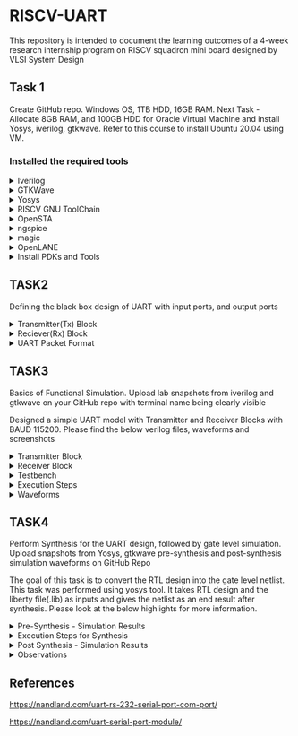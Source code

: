 # RISCV-UART
This repository is intended to document the learning outcomes of a 4-week research internship program on RISCV squadron mini board designed by VLSI System Design
## Task 1
Create GitHub repo. Windows OS, 1TB HDD, 16GB RAM. Next Task - Allocate 8GB RAM, and 100GB HDD for Oracle Virtual Machine and install Yosys, iverilog, gtkwave. Refer to this course to install Ubuntu 20.04 using VM.

### Installed the required tools

</details>	
	<details>
    <summary> Iverilog </summary>

```bash
sudo apt-get install iverilog
 ```
![image](https://github.com/lmadem/RISCV-UART/assets/93139766/fe99c4d5-38ff-4006-aea9-3bb1c84bce75)

</details>	
	<details>
    <summary> GTKWave </summary>

 ```bash
sudo apt-get install gtkwave
 ```

![image](https://github.com/lmadem/RISCV-UART/assets/93139766/a51590c9-7c9e-4125-9ef7-142d848e8164)

</details>	
	<details>
    <summary> Yosys </summary>

   
```bash
git clone https://github.com/YosysHQ/yosys.git
cd yosys 
sudo apt install make 
sudo apt-get install build-essential clang bison flex \
    libreadline-dev gawk tcl-dev libffi-dev git \
    graphviz xdot pkg-config python3 libboost-system-dev \
    libboost-python-dev libboost-filesystem-dev zlib1g-dev
make config-gcc
make 
sudo make install
```

![image](https://github.com/lmadem/RISCV-UART/assets/93139766/8ef34f9b-042a-4422-94b7-67d36db38b0b)
![image](https://github.com/lmadem/RISCV-UART/assets/93139766/b7bee628-7ece-4636-b866-06f06dd856d8)
![image](https://github.com/lmadem/RISCV-UART/assets/93139766/48f1b6b8-8aa8-4980-84fd-1e0983b94904)
![image](https://github.com/lmadem/RISCV-UART/assets/93139766/8d6ca6b3-c93d-4a4b-9f07-aa600040e998)

</details>	
	<details>
    <summary> RISCV GNU ToolChain </summary>

```bash
git clone https://github.com/riscv/riscv-gnu-toolchain
sudo apt-get install autoconf automake autotools-dev curl python3 python3-pip libmpc-dev libmpfr-dev libgmp-dev gawk build-essential bison flex texinfo gperf libtool \  
patchutils bc zlib1g-dev libexpat-dev ninja-build git cmake libglib2.0-dev
./configure --prefix=/opt/riscv
make
```

![image](https://github.com/lmadem/RISCV-UART/assets/93139766/52c64f8b-a5c1-4ba4-a3d8-67bfd3dbf75f)

![image](https://github.com/lmadem/RISCV-UART/assets/93139766/5c9dda41-58ab-4022-9086-9f89cb6f17c4)

![image](https://github.com/lmadem/RISCV-UART/assets/93139766/edd9d23a-5485-4cf3-8f20-f852abb99ba8)

![image](https://github.com/lmadem/RISCV-UART/assets/93139766/b1dffde7-1583-48a5-821e-d5c7c3ff88c0)


</details>	
	<details>
    <summary> OpenSTA </summary>

```bash
git clone https://github.com/The-OpenROAD-Project/OpenSTA.git
cd OpenSTA
mkdir build
cd build
cmake ..
make
```

![image](https://github.com/lmadem/RISCV-UART/assets/93139766/ef796255-fdda-4f02-9c82-4989537f4a49)

![image](https://github.com/lmadem/RISCV-UART/assets/93139766/bdb0f467-4b9f-4a66-a946-e267be8cc1d3)

![image](https://github.com/lmadem/RISCV-UART/assets/93139766/6bd8153c-191c-4bc1-a2d2-bd9407f85fce)

![image](https://github.com/lmadem/RISCV-UART/assets/93139766/e1683f08-fa85-4d26-917d-359ac24de46a)


</details>	
	<details>
    <summary> ngspice </summary>
		
```bash
After downloading the tarball from https://sourceforge.net/projects/ngspice/files/ to a local directory, unpack it using:
$ tar -zxvf ngspice-37.tar.gz
$ cd ngspice-37
$ mkdir release
$ cd release
$ ../configure  --with-x --with-readline=yes --disable-debug
$ make
$ sudo make install
```

![ngspice 1](https://github.com/lmadem/RISCV-UART/assets/93139766/cc71bc79-400e-4b69-a3e9-cb0f295284c2)

![ngspice 2](https://github.com/lmadem/RISCV-UART/assets/93139766/9320a9df-a258-4fd8-a7bd-3793e0a97684)

![ngspice 3](https://github.com/lmadem/RISCV-UART/assets/93139766/9df463b2-f453-4b49-9e20-9a120cf9bc2d)

</details>	
	<details>
    <summary> magic </summary>

```bash
$   sudo apt-get install m4
$   sudo apt-get install tcsh
$   sudo apt-get install csh
$   sudo apt-get install libx11-dev
$   sudo apt-get install tcl-dev tk-dev
$   sudo apt-get install libcairo2-dev
$   sudo apt-get install mesa-common-dev libglu1-mesa-dev
$   sudo apt-get install libncurses-dev
git clone https://github.com/RTimothyEdwards/magic
cd magic
./configure
make
make install
```

![image](https://github.com/lmadem/RISCV-UART/assets/93139766/09a50dc5-c8bf-4921-983d-803a10068fa5)

![image](https://github.com/lmadem/RISCV-UART/assets/93139766/420a69ee-6445-4d5b-8bb2-c43b61410014)

</details>	
	<details>
    <summary> OpenLANE </summary>

```bash
sudo apt-get update
sudo apt-get upgrade
sudo apt install -y build-essential python3 python3-venv python3-pip make git

sudo apt install apt-transport-https ca-certificates curl software-properties-common
curl -fsSL https://download.docker.com/linux/ubuntu/gpg | sudo gpg --dearmor -o /usr/share/keyrings/docker-archive-keyring.gpg

echo "deb [arch=amd64 signed-by=/usr/share/keyrings/docker-archive-keyring.gpg] https://download.docker.com/linux/ubuntu $(lsb_release -cs) stable" \
 | sudo tee /etc/apt/sources.list.d/docker.list > /dev/null

sudo apt update

sudo apt install docker-ce docker-ce-cli containerd.io

sudo docker run hello-world

sudo groupadd docker
sudo usermod -aG docker $USER
sudo reboot 

# After reboot
docker run hello-world
```
![image](https://github.com/lmadem/RISCV-UART/assets/93139766/5a58ddd5-dc79-47ea-aced-89fce6e1945e)

</details>	
	<details>
    <summary> Install PDKs and Tools </summary>

```bash
cd $HOME
git clone https://github.com/The-OpenROAD-Project/OpenLane
cd OpenLane
make
make test
```

![image](https://github.com/lmadem/RISCV-UART/assets/93139766/7c522810-b617-4193-b53c-da07849f297c)

![image](https://github.com/lmadem/RISCV-UART/assets/93139766/7f50d4a2-e131-41d9-8f8d-03a59f3783fd)

![image](https://github.com/lmadem/RISCV-UART/assets/93139766/a255c6c1-eb11-4d43-9896-5c83c32d1667)

![image](https://github.com/lmadem/RISCV-UART/assets/93139766/cb80f786-c645-4987-a654-8d49781c3e09)




</details>

## TASK2

Defining the black box design of UART with input ports, and output ports

</details>	
	<details>
    <summary> Transmitter(Tx) Block </summary>
<li> The transimtter and reciever blocks must agree on a baud rate. Based on system clock frequency and baud rate, the clks_per_bit is calculated </li>
<li>Inputs : i_clock, i_TX_Start, i_TX_Byte </li>
<li>i_clock : This is a system clock </li>
<li>i_TX_Start : This is a control signal to start the Transimtter block </li>
<li>i_TX_Byte : This is 8-bit input data stream </li>
<li>Outputs : o_TX_Active, o_TX_Serial, o_TX_Done</li>
<li>o_TX_Active : This is a output assert signal, get high when there is start bit and turns low after the stop bit</li>
<li>o_TX_Serial : Serial 1-bit data output and it samples the i_TX_Byte</li>
<li>o_TX_Done : When the transmit is complete, this signal be driven high for one clock cycle</li>

![image](https://github.com/lmadem/RISCV-UART/assets/93139766/d1b109c9-82f0-458f-9023-aeed969164ab)

</details>	
	<details>
    <summary> Reciever(Rx) Block </summary>

<li>Inputs : i_clock, i_RX_Serial</li>
<li>i_clock : This is a system clock</li>
<li>i_RX_Serial : Serial bit data input</li>
<li>Outputs : o_RX_Byte, o_RX_Done</li>
<li>o_RX_Byte : This is 8-bit data output</li>
<li>o_RX_Done : When the receive is complete, this signal be driven high for one clock cycle</li>

![image](https://github.com/lmadem/RISCV-UART/assets/93139766/2dd7308c-22bc-4376-9e48-d56d91417111)

</details>	
	<details>
    <summary> UART Packet Format </summary>

![image](https://github.com/lmadem/RISCV-UART/assets/93139766/f1e98697-e1c3-4a66-8e87-5a8cb4e7ebca)


</details>

## TASK3

Basics of Functional Simulation. Upload lab snapshots from iverilog and gtkwave on your GitHub repo with terminal name being clearly visible

Designed a simple UART model with Transmitter and Receiver Blocks with BAUD 115200. Please find the below verilog files, waveforms and screenshots

</details>	
	<details>
    <summary> Transmitter Block </summary>

```bash
//This file containts the UART Transmitter Block. It is able to transfer one start bit, eight bit of serial data, one stop bit and no parity bit. When the transmit is complete, o_tx_done will be driven high for one clock cycle


//set parameter CLKS_PER_BIT as follows
//CLK_PER_BIT = (Frequency of i_clock) / (Frequency of UART)
//Example : 10 MHz clock, 115200 baud rate
// (10000000 / 115200) = 87


module UART_Transmitter #(parameter CLKS_PER_BIT = 87)
  (input i_clock, //System Clock
   input i_TX_Start, //Start Signal
   input [7:0] i_TX_Byte, //Data bits
   output o_TX_Active, //Output assert signal to indicate the data transfer
   output reg o_TX_Serial, //Output serial data
   output o_TX_Done //Output assert signal to indicate the completion of data transfer
  );
  
  parameter S_IDLE = 3'b000;
  parameter S_TX_START_BIT = 3'b001;
  parameter S_TX_DATA_BITS = 3'b010;
  parameter S_TX_STOP_BIT = 3'b011;
  parameter S_CLEANUP = 3'b100;
  
  //Initialising values to the below internal registers as there is no reset in the design
  
  reg [2:0] r_SM_main = 0; //register to store values for the state machine logic
  reg [7:0] r_clock_count = 0; //Counter to calcualte the CLKS_PER_BIT
  reg [2:0] r_bit_index = 0; //Counter for the bit indexes
  reg [7:0] r_TX_data = 0; //Internal register to handlr the input data : i_TX_Byte
  reg r_TX_Done; //Internal signal for output - indicate the completion of data transfer
  reg r_TX_Active; //Internal signal for output - indicate the start and end of data transfer
  
  always @(posedge i_clock)
    begin
      case(r_SM_main)
        
        // IDLE STATE
        S_IDLE :
          begin 
            r_TX_Done <= 0;
            o_TX_Serial <= 0;
            r_clock_count <= 0;
            r_bit_index <= 0;
            
            if(i_TX_Start == 1'b1)
              begin
                r_TX_Active <= 1;
                r_TX_data <= i_TX_Byte;
                r_SM_main <= S_TX_START_BIT;
              end
            else
              r_SM_main <= S_IDLE;
          end
        
        
        //Send out start bit : 0
        // START BIT
        S_TX_START_BIT : 
          begin 
            o_TX_Serial <= 0;
            //wait till CLKS_PER_BIT - 1 for the start bit to finish
            if(r_clock_count < CLKS_PER_BIT - 1)
              begin
                r_clock_count = r_clock_count + 1; //Incrementing Counter
                r_SM_main <= S_TX_START_BIT;
              end
            else
              begin
                r_clock_count <= 0; // assigning counter to zero
                r_SM_main <= S_TX_DATA_BITS;
              end    
          end
        
        //Wait CLKS_PER_BIT - 1 clock cycles for data bits to finish
        // DATA BITS
        S_TX_DATA_BITS :
          begin 
            o_TX_Serial = r_TX_data[r_bit_index];
            if(r_clock_count < CLKS_PER_BIT - 1)
              begin
                r_clock_count <= r_clock_count + 1;
                r_SM_main <= S_TX_DATA_BITS;
              end
            else
              begin
                r_clock_count <= 0;
                //check if we have sent out all bits
                if(r_bit_index < 7)
                  begin
                    r_bit_index <= r_bit_index + 1;
                    r_SM_main <= S_TX_DATA_BITS;
                  end
                else
                  begin
                    r_bit_index <= 0;
                    r_SM_main <= S_TX_STOP_BIT;
                  end
              end
          end
        
        //Send out stop bit : 1
        // STOP BIT 
        S_TX_STOP_BIT :
          begin 
            o_TX_Serial <= 1;
            //wait CLKS_PER_BIT - 1 clock cyles for stop bit to finish
            if(r_clock_count < CLKS_PER_BIT - 1)
              begin
                r_clock_count <= r_clock_count + 1;
                r_SM_main <= S_TX_STOP_BIT;
              end
            else
              begin
                r_TX_Done <= 1;
                r_clock_count <= 0;
                r_SM_main <= S_CLEANUP;
                r_TX_Active <= 0;
              end
          end
        
        //stay here for one clock
        // CLEANUP STATEo_
        S_CLEANUP :
          begin 
            r_TX_Done <= 1;
            r_SM_main <= S_IDLE;
          end
        
        default : r_SM_main <= S_IDLE;
           
      endcase
    end
  
  assign o_TX_Active = r_TX_Active;
  assign o_TX_Done = r_TX_Done;
  
  
endmodule
```

</details>	
	<details>
    <summary> Receiver Block </summary>

```bash
//This file containts the UART Receiver Block. It is able to receive one start bit, eight bit of serial data, one stop bit and no parity bit. When the receive is complete, o_RX_Done will be driven high for one clock cycle


//set parameter CLKS_PER_BIT as follows
//CLK_PER_BIT = (Frequency of i_clock) / (Frequency of UART)
//Example : 10 MHz clock, 115200 baud rate
// (10000000 / 115200) = 87

module UART_Receiver #(parameter CLKS_PER_BIT = 87) (
  input i_clock, //System clock
  input i_RX_Serial, //Serial bit data input
  output [7:0] o_RX_Byte, // Output data 
  output o_RX_Done // Output signal : asserts high when the recieve is complete
);
  
  parameter S_IDLE = 3'b000;
  parameter S_RX_START_BIT = 3'b001;
  parameter S_RX_DATA_BITS = 3'b010;
  parameter S_RX_STOP_BIT = 3'b011;
  parameter S_CLEANUP = 3'b100;
  
  //Initialising values to all the internal registers as there is no reset
  reg r_RX_Data1 = 1; //for flipflop synchronizer
  reg r_RX_Data = 1; //for flipflop synchronizer
  
  reg [2:0] r_SM_main = 0; //register to store values for the state machine logic
  reg [7:0] r_clock_count = 0; //Counter to validate the CLKS_PER_BIT
  reg [2:0] r_bit_index = 0; //Counter for the bit indexes - 8 bits in total
  reg [7:0] r_RX_Byte = 0; //Internal register to handle the output data : o_RX_Byte
  reg r_RX_Done; //Internal signal for output - indicates the completion of data transfer
  
  
  //Purpose : Double-register for the incoming data : similar to 2 flipflop sync
  always @(posedge i_clock)
    begin
      r_RX_Data1 <= i_RX_Serial;
      r_RX_Data <= r_RX_Data1;
    end
  
  
  //State Machine Logic
  
  always @(posedge i_clock)
    begin
      case(r_SM_main)
        
        //IDLE STATE
        S_IDLE :
          begin
            r_RX_Done <= 0;
            r_clock_count <= 0;
            r_bit_index <= 0;
            
            if(r_RX_Data == 0) //Start bit detected
              r_SM_main <= S_RX_START_BIT;
            else
              r_SM_main <= S_IDLE;
          end
        
        
        //check middle of the bit to make sure if it is still low
        //START BIT
        S_RX_START_BIT :
          begin
            if(r_clock_count == (CLKS_PER_BIT - 1) / 2)
              begin
                if(r_RX_Data == 0)
                  begin
                    r_clock_count <= 0; //reset counter, found the middle
                    r_SM_main <= S_RX_DATA_BITS;
                  end
                else
                  r_SM_main <= S_RX_START_BIT;
              end
            else
              begin
                r_clock_count <= r_clock_count + 1; 
                r_SM_main <= S_RX_START_BIT;
              end
          end
        
        
        //wait CLKS_PER_BIT - 1 clock cycles to sample serial data
        //DATA BITS
        S_RX_DATA_BITS :
          begin
            if(r_clock_count < CLKS_PER_BIT - 1)
              begin
                r_clock_count <= r_clock_count + 1;
                r_SM_main <= S_RX_DATA_BITS;
              end
            else
              begin
                r_clock_count <= 0;
                r_RX_Byte[r_bit_index] <= r_RX_Data;
                
                //check if we have received all bits
                if(r_bit_index < 7)
                  begin
                    r_bit_index <= r_bit_index + 1;
                    r_SM_main <= S_RX_DATA_BITS;
                  end
                else
                  begin
                    r_bit_index <= 0;
                    r_SM_main <= S_RX_STOP_BIT;
                  end
              end
          end
        
        
        //receive stop bit = 1
        //STOP BIT
        S_RX_STOP_BIT :
          begin
            //wait CLKS_PER_BIT - 1 clock cycles for stop bit to finish
            if(r_clock_count < CLKS_PER_BIT - 1)
              begin
                r_clock_count <= r_clock_count + 1;
                r_SM_main <= S_RX_STOP_BIT;
              end
            else
              begin
                r_RX_Done <= 1;
                r_clock_count <= 0;
                r_SM_main <= S_CLEANUP;
              end
          end
        
        //Stay here for one clock
        S_CLEANUP :
          begin
            r_SM_main <= S_IDLE;
            r_RX_Done <= 0;
          end
        
        default :
          r_SM_main <= S_IDLE;
        
      endcase
    end
  
  assign o_RX_Done = r_RX_Done;
  assign o_RX_Byte = r_RX_Byte;

endmodule

```

</details>	
	<details>
    <summary> Testbench </summary>

```bash

`include "Transmitter.v"
`include "Receiver.v"
`timescale 1ns/10ps;
module UART_tb;
  //Testbench uses a 10MHz clock
  //Interface to 115200 baud UART
  // 10000000 / 115200 = 87 clocks per bit
  
  parameter CLOCK_PERIOD_NS = 100;
  parameter CLKS_PER_BIT = 87;
  parameter BIT_PERIOD = 8700;
  
  reg i_clock;
  reg i_TX_Start;
  reg [7:0] i_TX_Byte;
  reg i_RX_Serial;
  
  wire o_TX_Done;
  wire o_TX_Serial;
  wire o_TX_Active;
  wire [7:0] o_RX_Byte;
  wire o_RX_Done;
  
  task preset;
    begin
      i_clock <= 0;
      i_TX_Start <= 0;
      i_TX_Byte <= 0;
      i_RX_Serial <= 1;
    end
  endtask
  
  always #(CLOCK_PERIOD_NS/2) i_clock = ~i_clock;
  
  UART_Transmitter #(.CLKS_PER_BIT(CLKS_PER_BIT)) uart_tx (
    .i_clock(i_clock),
    .i_TX_Start(i_TX_Start),
    .i_TX_Byte(i_TX_Byte),
    .o_TX_Active(o_TX_Active),
    .o_TX_Serial(o_TX_Serial),
    .o_TX_Done(o_TX_Done)
  );
  
  UART_Receiver #(.CLKS_PER_BIT(CLKS_PER_BIT)) uart_rx (
    .i_clock(i_clock),
    .i_RX_Serial(i_RX_Serial),
    .o_RX_Byte(o_RX_Byte),
    .o_RX_Done(o_RX_Done)
  );
  
  task UART_WRITE_BYTE(input [7:0] data_in);
    integer j;
    begin
      
      //Send Start Bit
      i_RX_Serial <= 0;
      #(BIT_PERIOD);
      #1000;
      
      //Send Data Byte
      for(j = 0;j<8;j=j+1)
        begin
          i_RX_Serial <= data_in[j];
          #(BIT_PERIOD);
        end
      
      //Send Stop Bit
      i_RX_Serial <= 1;
      #(BIT_PERIOD);
    end
  endtask
  
  
  initial
    begin
      preset;
      
      // Transmitter 
      repeat(3) @(posedge i_clock);
      i_TX_Start <= 1;
      i_TX_Byte <= 8'hCD;
      @(posedge i_clock);
      i_TX_Start <= 0;
      @(posedge o_TX_Done);
      
      @(posedge i_clock);
      UART_WRITE_BYTE(8'h3F);
      @(posedge i_clock);
      
      if(o_RX_Byte == 8'h3F)
        $display("Test Passed - Correct Byte Received:");
      else
        $display("Test Failed - InCorrect Byte Received:");
      
      $finish;
    end
  
  initial begin
    $dumpfile("dump.vcd");
    $dumpvars(0,UART_tb.uart_tx);
    $dumpvars(0,UART_tb.uart_rx);
  end
  
endmodule

```

</details>	
	<details>
    <summary> Execution Steps </summary>

```bash
iverilog testbench.v
./a.out
gtkwave dump.vcd
```

![image](https://github.com/lmadem/RISCV-UART/assets/93139766/f017a258-27c9-4f16-8031-aed741628123)

</details>	
	<details>
    <summary> Waveforms </summary>

![image](https://github.com/lmadem/RISCV-UART/assets/93139766/3a186c56-9d54-44ae-8195-92e882f0eea8)


</details>

## TASK4

Perform Synthesis for the UART design, followed by gate level simulation. Upload snapshots from Yosys, gtkwave pre-synthesis and post-synthesis simulation waveforms on GitHub Repo

The goal of this task is to convert the RTL design into the gate level netlist. This task was performed using yosys tool. It takes RTL design and the liberty file(.lib) as inputs and gives the netlist as an end result after synthesis. Please look at the below highlights for more information.


</details>	
	<details>
    <summary> Pre-Synthesis - Simulation Results </summary>

<li>Screenshots of gtkwave and iverilog</li>

![image](https://github.com/lmadem/RISCV-UART/assets/93139766/917f7ae9-9015-4a28-b9d6-454b34d9d371)

![image](https://github.com/lmadem/RISCV-UART/assets/93139766/e40a9415-e483-4fcc-9de7-fedfc92dbcd3)

![image](https://github.com/lmadem/RISCV-UART/assets/93139766/47b1f003-8ea2-4f5d-97d6-d555d31dcedd)


</details>	
	<details>
    <summary> Execution Steps for Synthesis </summary>

<li>I have two blocks: Transmitter and Receiver in the design and both of them are independent blocks. Repeated the below mentioned steps for receiver block to generate reciever_netlist file</li>

```bash
Invoke yosys tool : $ yosys
read liberty(.lib) files : $ read_liberty -lib sky130RTLDesignAndSynthesisWorkshop/my_lib/sky130_fd_sc_hd__tt_025C_1v80.lib
reading RTL design files : $ read_verilog Transmitter.v
Synthesis step : $ synth -top UART_Transmitter(give module name)
$ abc -liberty sky130RTLDesignAndSynthesisWorkshop/my_lib/sky130_fd_sc_hd__tt_025C_1v80.lib
Write converted netlist to a .v file : $ write_verilog -noattr Trasmitter_netlist.v
```

![image](https://github.com/lmadem/RISCV-UART/assets/93139766/b9953cc0-d293-4841-a4f4-0be372712b42)

![image](https://github.com/lmadem/RISCV-UART/assets/93139766/1ca71bfc-b6a7-4557-b5d2-68b787a06ae2)

![image](https://github.com/lmadem/RISCV-UART/assets/93139766/a3c0071f-4862-4ec5-b88b-20c154791320)

![image](https://github.com/lmadem/RISCV-UART/assets/93139766/13b17977-4b03-4313-9d6e-b62534e33312)

![image](https://github.com/lmadem/RISCV-UART/assets/93139766/d85ccd70-e4fa-4cd8-9107-928517e16440)

![image](https://github.com/lmadem/RISCV-UART/assets/93139766/e01303e1-37b3-43dc-abd5-2c08105bf86c)


</details>	
	<details>
    <summary> Post Synthesis - Simulation Results </summary>

<li>Screenshots of gtkwave and iverilog</li>


![image](https://github.com/lmadem/RISCV-UART/assets/93139766/dfc4627f-32f2-49d5-ac8e-e19ca1d693c9)

![image](https://github.com/lmadem/RISCV-UART/assets/93139766/08b56e4d-71b9-474e-b11d-2dbc2125d0f8)

![image](https://github.com/lmadem/RISCV-UART/assets/93139766/88da4135-43b3-4b85-986a-eb11f47071bc)

![image](https://github.com/lmadem/RISCV-UART/assets/93139766/1b26ace6-1163-483c-856d-068f622d0a7a)


</details>	
	<details>
    <summary> Observations </summary>

The functional simulation results and post-synthesis results were same


</details>

## References

</details>

https://nandland.com/uart-rs-232-serial-port-com-port/

https://nandland.com/uart-serial-port-module/
















